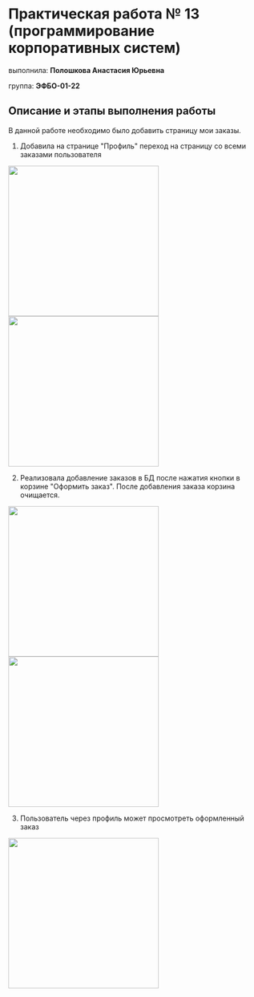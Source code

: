 # Практическая работа № 13 (программирование корпоративных систем)

выполнила: **Полошкова Анастасия Юрьевна**

группа: **ЭФБО-01-22**

## Описание и этапы выполнения работы

В данной работе необходимо было добавить страницу мои заказы.

1) Добавила на странице "Профиль" переход на страницу со всеми заказами пользователя
<img src='https://github.com/user-attachments/assets/913862e1-41dd-4ac2-a557-d4e3a7c5f506' width = 300 />

<img src='https://github.com/user-attachments/assets/f092aa72-d56a-40cb-8296-286575fc623c' width = 300 />

2) Реализовала добавление заказов в БД после нажатия кнопки в корзине "Оформить заказ". После добавления заказа корзина очищается.
<img src='https://github.com/user-attachments/assets/90a59948-0d21-4029-8d86-13ba792b51fd' width = 300 />

<img src='https://github.com/user-attachments/assets/761ecaf5-1f5a-40f5-9a4f-bba8ea4b9de8' width = 300 />


3) Пользователь через профиль может просмотреть оформленный заказ

<img src='https://github.com/user-attachments/assets/873ddab1-c09b-4a0a-a055-bbe7a356ad27' width = 300 />

